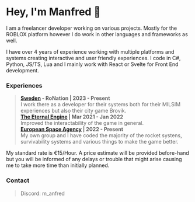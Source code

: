 # Hey, I'm Manfred 👋

I am a freelancer developer working on various projects. Mostly for the ROBLOX platform however I do work in other languages and frameworks as well.

I have over 4 years of experience working with multiple platforms and systems creating interactive and user friendly experiences. I code in C#, Python, JS/TS, Lua and I mainly work with React or Svelte for Front End development. 

### Experiences
>   **[Sweden](https://www.roblox.com/groups/3132154/Sweden-SWE#!/about) - RoNation | 2023 - Present**</br>
>       I work there as a developer for their systems both for their MILSIM experiences but also their city game Brovik.</br>
>   **[The Eternal Engine](https://www.roblox.com/groups/6626969/The-Eternal-Engine#!/about) | Mar 2021 - Jan 2022**</br>
>       Improved the interactability of the game in general.</br>
>   **[European Space Agency](https://www.roblox.com/groups/14805734/European-Space-Agency-ESA#!/about) | 2022 - Present**</br>
>       My own group and I have coded the majority of the rocket systens, survivability systems and various things to make the game better.</br>

My standard rate is €15/Hour. A price estimate will be provided before-hand but you will be informed of any delays or trouble that might arise causing me to take more time than initially planned. </br>

### Contact
> Discord: m_anfred